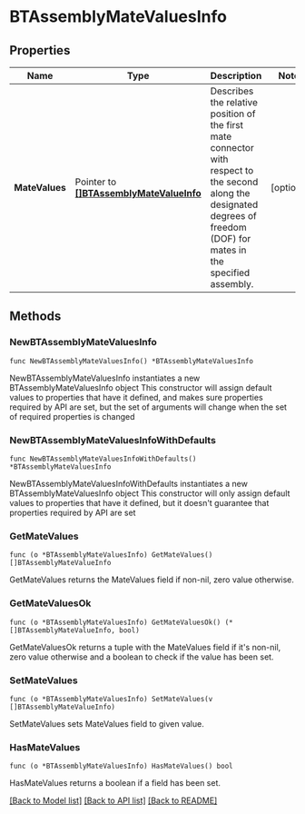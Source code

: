 # BTAssemblyMateValuesInfo

## Properties

Name | Type | Description | Notes
------------ | ------------- | ------------- | -------------
**MateValues** | Pointer to [**[]BTAssemblyMateValueInfo**](BTAssemblyMateValueInfo.md) | Describes the relative position of the first mate connector with respect to the second along the designated degrees of freedom (DOF) for mates in the specified assembly. | [optional] 

## Methods

### NewBTAssemblyMateValuesInfo

`func NewBTAssemblyMateValuesInfo() *BTAssemblyMateValuesInfo`

NewBTAssemblyMateValuesInfo instantiates a new BTAssemblyMateValuesInfo object
This constructor will assign default values to properties that have it defined,
and makes sure properties required by API are set, but the set of arguments
will change when the set of required properties is changed

### NewBTAssemblyMateValuesInfoWithDefaults

`func NewBTAssemblyMateValuesInfoWithDefaults() *BTAssemblyMateValuesInfo`

NewBTAssemblyMateValuesInfoWithDefaults instantiates a new BTAssemblyMateValuesInfo object
This constructor will only assign default values to properties that have it defined,
but it doesn't guarantee that properties required by API are set

### GetMateValues

`func (o *BTAssemblyMateValuesInfo) GetMateValues() []BTAssemblyMateValueInfo`

GetMateValues returns the MateValues field if non-nil, zero value otherwise.

### GetMateValuesOk

`func (o *BTAssemblyMateValuesInfo) GetMateValuesOk() (*[]BTAssemblyMateValueInfo, bool)`

GetMateValuesOk returns a tuple with the MateValues field if it's non-nil, zero value otherwise
and a boolean to check if the value has been set.

### SetMateValues

`func (o *BTAssemblyMateValuesInfo) SetMateValues(v []BTAssemblyMateValueInfo)`

SetMateValues sets MateValues field to given value.

### HasMateValues

`func (o *BTAssemblyMateValuesInfo) HasMateValues() bool`

HasMateValues returns a boolean if a field has been set.


[[Back to Model list]](../README.md#documentation-for-models) [[Back to API list]](../README.md#documentation-for-api-endpoints) [[Back to README]](../README.md)


